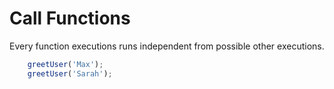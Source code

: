 # Call Functions
Every function executions runs independent from possible other executions. 
```js
	greetUser('Max');
	greetUser('Sarah');
```